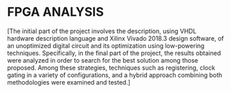 # FPGA ANALYSIS
[The initial part of the project involves the description, using VHDL hardware description language and Xilinx Vivado 2018.3 design software, of an unoptimized digital circuit and its optimization using low-powering techniques. Specifically, in the final part of the project, the results obtained were analyzed in order to search for the best solution among those proposed. Among these strategies, techniques such as registering, clock gating in a variety of configurations, and a hybrid approach combining both methodologies were examined and tested.]
